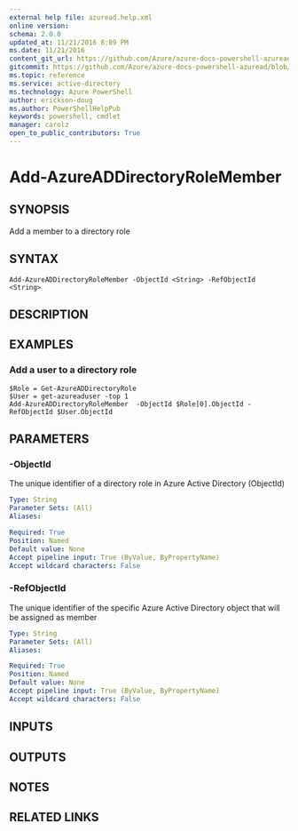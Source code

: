```yaml
---
external help file: azuread.help.xml
online version: 
schema: 2.0.0
updated_at: 11/21/2016 8:09 PM
ms.date: 11/21/2016
content_git_url: https://github.com/Azure/azure-docs-powershell-azuread/blob/master/Azure%20AD%20Cmdlets/AzureAD/v2/Add-AzureADDirectoryRoleMember.md
gitcommit: https://github.com/Azure/azure-docs-powershell-azuread/blob/e79870303c4a5b18f88c61a5fe206bd45af8c480/Azure%20AD%20Cmdlets/AzureAD/v2/Add-AzureADDirectoryRoleMember.md
ms.topic: reference
ms.service: active-directory
ms.technology: Azure PowerShell
author: erickson-doug
ms.author: PowerShellHelpPub
keywords: powershell, cmdlet
manager: carolz
open_to_public_contributors: True
---
```


# Add-AzureADDirectoryRoleMember

## SYNOPSIS
Add a member to a directory role

## SYNTAX

```
Add-AzureADDirectoryRoleMember -ObjectId <String> -RefObjectId <String>
```

## DESCRIPTION

## EXAMPLES

### Add a user to a directory role
```
$Role = Get-AzureADDirectoryRole
$User = get-azureaduser -top 1
Add-AzureADDirectoryRoleMember  -ObjectId $Role[0].ObjectId -RefObjectId $User.ObjectId
```

## PARAMETERS

### -ObjectId
The unique identifier of a directory role in Azure Active Directory (ObjectId)

```yaml
Type: String
Parameter Sets: (All)
Aliases: 

Required: True
Position: Named
Default value: None
Accept pipeline input: True (ByValue, ByPropertyName)
Accept wildcard characters: False
```

### -RefObjectId
The unique identifier of the specific Azure Active Directory object that will be assigned as member

```yaml
Type: String
Parameter Sets: (All)
Aliases: 

Required: True
Position: Named
Default value: None
Accept pipeline input: True (ByValue, ByPropertyName)
Accept wildcard characters: False
```

## INPUTS

## OUTPUTS

## NOTES

## RELATED LINKS

